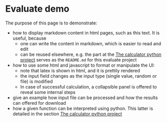 <!---
This part goes into the beginning of the page rendered for /calc
-->

# Evaluate demo

The purpose of this page is to demonstrate:

- how to display markdown content in html pages, such as this text. It is useful, because
  - one can write the content in markdown, which is easier to read and edit
  - can be reused elsewhere, e.g. the part at the [The calculator python project](#the-calculator-python-project) serves as the `README.md` for this evaluate project
- how to use some html and javascript to format or manipulate the UI:
  - note that latex is shown in html, and it is prettily rendered
  - the input field changes as the input type (single value, random or file) is modified
  - In case of successful calculation, a collapsible panel is offered to reveal some internal steps
- give an example how input file can be processed and how the results can offered for download
- how a given function can be interpreted using python. This latter is detailed in the section [The calculator python project](#the-calculator-python-project)
